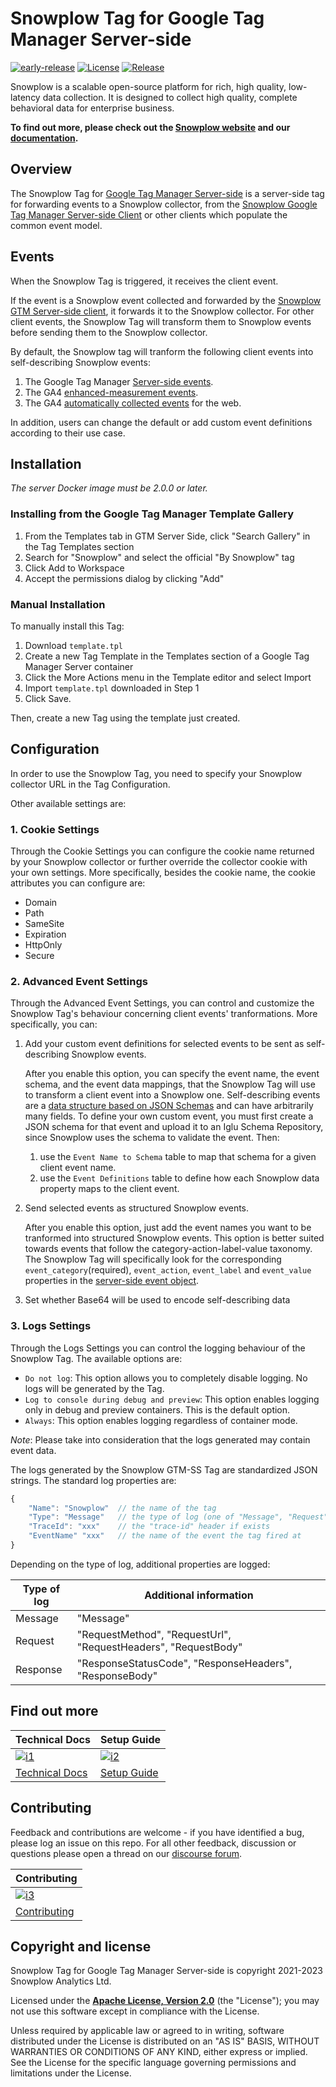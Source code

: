 # Snowplow Tag for Google Tag Manager Server-side

[![early-release]][tracker-classification]
[![License][license-image]][license]
[![Release][release-image]][releases]

Snowplow is a scalable open-source platform for rich, high quality, low-latency data collection. It is designed to collect high quality, complete behavioral data for enterprise business.

**To find out more, please check out the [Snowplow website][website] and our [documentation][docs].**

## Overview

The Snowplow Tag for [Google Tag Manager Server-side][gtm-ss] is a server-side tag for forwarding events to a Snowplow collector, from the [Snowplow Google Tag Manager Server-side Client][snowplow-gtm-server-side-client] or other clients which populate the common event model.

## Events

When the Snowplow Tag is triggered, it receives the client event.

If the event is a Snowplow event collected and forwarded by the [Snowplow GTM Server-side client][snowplow-gtm-server-side-client], it forwards it to the Snowplow collector. For other client events, the Snowplow Tag will transform them to Snowplow events before sending them to the Snowplow collector.

By default, the Snowplow tag will tranform the following client events into self-describing Snowplow events:

1. The Google Tag Manager [Server-side events][gtm-ss-events].
2. The GA4 [enhanced-measurement events][ga4-enhanced-measurement-events].
3. The GA4 [automatically collected events][ga4-auto-events] for the web.

In addition, users can change the default or add custom event definitions according to their use case.

## Installation

_The server Docker image must be 2.0.0 or later._

### Installing from the Google Tag Manager Template Gallery

1. From the Templates tab in GTM Server Side, click "Search Gallery" in the Tag Templates section
2. Search for "Snowplow" and select the official "By Snowplow" tag
3. Click Add to Workspace
4. Accept the permissions dialog by clicking "Add"

### Manual Installation

To manually install this Tag:

1. Download `template.tpl`
2. Create a new Tag Template in the Templates section of a Google Tag Manager Server container
3. Click the More Actions menu in the Template editor and select Import
4. Import `template.tpl` downloaded in Step 1
5. Click Save.

Then, create a new Tag using the template just created.

## Configuration

In order to use the Snowplow Tag, you need to specify your Snowplow collector URL in the Tag Configuration.

Other available settings are:

### 1. Cookie Settings

Through the Cookie Settings you can configure the cookie name returned by your Snowplow collector or further override the collector cookie with your own settings. More specifically, besides the cookie name, the cookie attributes you can configure are:

- Domain
- Path
- SameSite
- Expiration
- HttpOnly
- Secure

### 2. Advanced Event Settings

Through the Advanced Event Settings, you can control and customize the Snowplow Tag's behaviour concerning client events' tranformations. More specifically, you can:

1. Add your custom event definitions for selected events to be sent as self-describing Snowplow events.

    After you enable this option, you can specify the event name, the event schema, and the event data mappings, that the Snowplow Tag will use to transform a client event into a Snowplow one. Self-describing events are a [data structure based on JSON Schemas][snowplow-self-desc-docs] and can have arbitrarily many fields. To define your own custom event, you must first create a JSON schema for that event and upload it to an Iglu Schema Repository, since Snowplow uses the schema to validate the event. Then:

    1. use the `Event Name to Schema` table to map that schema for a given client event name.
    2. use the `Event Definitions` table to define how each Snowplow data property maps to the client event.

2. Send selected events as structured Snowplow events.

    After you enable this option, just add the event names you want to be tranformed into structured Snowplow events. This option is better suited towards events that follow the category-action-label-value taxonomy. The Snowplow Tag will specifically look for the corresponding `event_category`(required), `event_action`, `event_label` and `event_value` properties in the [server-side event object][gtm-ss-event].

3. Set whether Base64 will be used to encode self-describing data

### 3. Logs Settings

Through the Logs Settings you can control the logging behaviour of the Snowplow Tag. The available options are:

- `Do not log`: This option allows you to completely disable logging. No logs will be generated by the Tag.
- `Log to console during debug and preview`: This option enables logging only in debug and preview containers. This is the default option.
- `Always`: This option enables logging regardless of container mode.

_Note_: Please take into consideration that the logs generated may contain event data.

The logs generated by the Snowplow GTM-SS Tag are standardized JSON strings.
The standard log properties are:

```js
{
    "Name": "Snowplow"  // the name of the tag
    "Type": "Message"   // the type of log (one of "Message", "Request", "Response")
    "TraceId": "xxx"    // the "trace-id" header if exists
    "EventName" "xxx"   // the name of the event the tag fired at
}
```

Depending on the type of log, additional properties are logged:

| Type of log | Additional information                                         |
|-------------|----------------------------------------------------------------|
| Message     | "Message"                                                      |
| Request     | "RequestMethod", "RequestUrl", "RequestHeaders", "RequestBody" |
| Response    | "ResponseStatusCode", "ResponseHeaders", "ResponseBody"        |

## Find out more

| Technical Docs                    | Setup Guide                 |
|-----------------------------------|-----------------------------|
| [![i1][techdocs-image]][techdocs] | [![i2][setup-image]][setup] |
| [Technical Docs][techdocs]        | [Setup Guide][setup]        |

## Contributing

Feedback and contributions are welcome - if you have identified a bug, please log an issue on this repo. For all other feedback, discussion or questions please open a thread on our [discourse forum][discourse].

| Contributing                              |
|-------------------------------------------|
| [![i3][contributing-image]][contributing] |
| [Contributing][contributing]              |

## Copyright and license

Snowplow Tag for Google Tag Manager Server-side is copyright 2021-2023 Snowplow Analytics Ltd.

Licensed under the **[Apache License, Version 2.0][license]** (the "License");
you may not use this software except in compliance with the License.

Unless required by applicable law or agreed to in writing, software
distributed under the License is distributed on an "AS IS" BASIS,
WITHOUT WARRANTIES OR CONDITIONS OF ANY KIND, either express or implied.
See the License for the specific language governing permissions and
limitations under the License.

[tracker-classification]: https://docs.snowplow.io/docs/collecting-data/collecting-from-own-applications/tracker-maintenance-classification/
[early-release]: https://img.shields.io/static/v1?style=flat&label=Snowplow&message=Early%20Release&color=014477&labelColor=9ba0aa&logo=data:image/png;base64,iVBORw0KGgoAAAANSUhEUgAAABAAAAAQCAMAAAAoLQ9TAAAAeFBMVEVMaXGXANeYANeXANZbAJmXANeUANSQAM+XANeMAMpaAJhZAJeZANiXANaXANaOAM2WANVnAKWXANZ9ALtmAKVaAJmXANZaAJlXAJZdAJxaAJlZAJdbAJlbAJmQAM+UANKZANhhAJ+EAL+BAL9oAKZnAKVjAKF1ALNBd8J1AAAAKHRSTlMAa1hWXyteBTQJIEwRgUh2JjJon21wcBgNfmc+JlOBQjwezWF2l5dXzkW3/wAAAHpJREFUeNokhQOCA1EAxTL85hi7dXv/E5YPCYBq5DeN4pcqV1XbtW/xTVMIMAZE0cBHEaZhBmIQwCFofeprPUHqjmD/+7peztd62dWQRkvrQayXkn01f/gWp2CrxfjY7rcZ5V7DEMDQgmEozFpZqLUYDsNwOqbnMLwPAJEwCopZxKttAAAAAElFTkSuQmCC

[license]: https://www.apache.org/licenses/LICENSE-2.0
[license-image]: https://img.shields.io/badge/license-Apache--2-blue.svg?style=flat

[releases]: https://github.com/snowplow/snowplow-gtm-server-side-tag/releases
[release-image]: https://img.shields.io/github/v/release/snowplow/snowplow-gtm-server-side-tag

[website]: https://snowplow.io
[docs]: https://docs.snowplow.io
[snowplow]: https://github.com/snowplow/snowplow
[discourse]: https://discourse.snowplow.io

[techdocs]: https://docs.snowplow.io/docs/forwarding-events-to-destinations/forwarding-events/google-tag-manager-server-side/snowplow-tag-for-gtm-ss/snowplow-tag-configuration/
[techdocs-image]: https://d3i6fms1cm1j0i.cloudfront.net/github/images/techdocs.png
[setup]: https://docs.snowplow.io/docs/forwarding-events-to-destinations/forwarding-events/google-tag-manager-server-side/snowplow-tag-for-gtm-ss/
[setup-image]: https://d3i6fms1cm1j0i.cloudfront.net/github/images/setup.png

[contributing]: https://github.com/snowplow/snowplow-gtm-server-side-tag/blob/master/CONTRIBUTING.md
[contributing-image]: https://d3i6fms1cm1j0i.cloudfront.net/github/images/contributing.png

[snowplow-gtm-server-side-client]: https://github.com/snowplow/snowplow-gtm-server-side-client
[gtm-ss]: https://developers.google.com/tag-manager/serverside
[gtm-ss-event]: https://developers.google.com/tag-manager/serverside/intro#events
[gtm-ss-events]: https://developers.google.com/tag-manager/serverside/events
[ga4-enhanced-measurement-events]: https://support.google.com/analytics/answer/9216061?hl=en
[ga4-auto-events]: https://support.google.com/analytics/answer/9234069?hl=en&ref_topic=9756175
[snowplow-self-desc-docs]: https://docs.snowplow.io/docs/understanding-tracking-design/understanding-schemas-and-validation/
